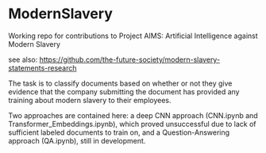 # ModernSlavery
 Working repo for contributions to Project AIMS: Artificial Intelligence against Modern Slavery 

 see also: https://github.com/the-future-society/modern-slavery-statements-research



The task is to classify documents based on whether or not they give evidence that the company submitting the document has provided any training about modern slavery to their employees.



Two approaches are contained here: a deep CNN approach (CNN.ipynb and Transformer_Embeddings.ipynb), which proved unsuccessful due to lack of sufficient labeled documents to train on, and a Question-Answering approach (QA.ipynb), still in development.